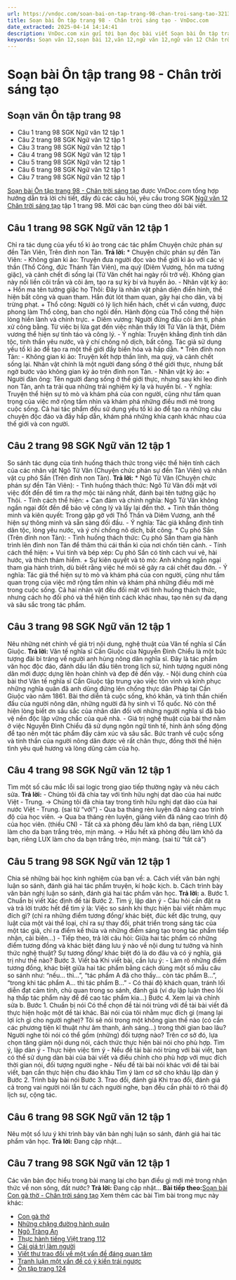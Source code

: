 ```yaml
---
url: https://vndoc.com/soan-bai-on-tap-trang-98-chan-troi-sang-tao-321376
title: Soạn bài Ôn tập trang 98 - Chân trời sáng tạo - VnDoc.com
date_extracted: 2025-04-14 14:14:41
description: VnDoc.com xin gửi tới bạn đọc bài viết Soạn bài Ôn tập trang 98 - Chân trời sáng tạo. Mời các bạn cùng theo dõi bài viết dưới đây.
keywords: Soạn văn 12,soạn bài 12,văn 12,ngữ văn 12,ngữ văn 12 Chân trời sáng tạo,soạn ngữ văn 12,giải ngữ văn 12,soạn văn 12 Chân trời sáng tạo,soạn văn 12 Chân trời sáng tạo ngắn nhất,soạn văn 12 tập 1 trang 98 Chân trời sáng tạo,Soạn bài Ôn tập trang 98 Chân trời sáng tạo,Soạn bài Ôn tập trang 98,Soạn văn Ôn tập trang 98,Ôn tập trang 98,soạn văn 12 tập 1 trang 98
---
```


# Soạn bài Ôn tập trang 98 - Chân trời sáng tạo
## Soạn văn Ôn tập trang 98
  * Câu 1 trang 98 SGK Ngữ văn 12 tập 1
  * Câu 2 trang 98 SGK Ngữ văn 12 tập 1
  * Câu 3 trang 98 SGK Ngữ văn 12 tập 1
  * Câu 4 trang 98 SGK Ngữ văn 12 tập 1
  * Câu 5 trang 98 SGK Ngữ văn 12 tập 1
  * Câu 6 trang 98 SGK Ngữ văn 12 tập 1
  * Câu 7 trang 98 SGK Ngữ văn 12 tập 1

[Soạn bài Ôn tập trang 98 - Chân trời sáng tạo](<https://vndoc.com/soan-bai-on-tap-trang-98-chan-troi-sang-tao-321376>) được VnDoc.com tổng hợp hướng dẫn trả lời chi tiết, đầy đủ các câu hỏi, yêu cầu trong SGK [Ngữ văn 12 Chân trời sáng tạo](<https://vndoc.com/soan-van-12-chan-troi-sang-tao>) tập 1 trang 98. Mời các bạn cùng theo dõi bài viết.
## Câu 1 trang 98 SGK Ngữ văn 12 tập 1
Chỉ ra tác dụng của yếu tố kì ảo trong các tác phẩm Chuyện chức phán sự đền Tản Viên, Trên đỉnh non Tản.
**Trả lời:**
\* Chuyện chức phán sự đền Tản Viên:
\- Không gian kì ảo: Truyện đưa người đọc vào thế giới kì ảo với các vị thần \(Thổ Công, đức Thánh Tản Viên\), ma quỷ \(Diêm Vương, hồn ma tướng giặc\), và cảnh chết đi sống lại \(Tử Văn chết hai ngày rồi trở về\). Không gian này nối liền cõi trần và cõi âm, tạo ra sự kỳ bí và huyền ảo.
\- Nhân vật kỳ ảo:
\+ Hồn ma tên tướng giặc họ Thôi: Đây là nhân vật phản diện điển hình, thể hiện bất công và quan tham. Hắn đút lót tham quan, gây hại cho dân, và bị trừng phạt.
\+ Thổ công: Người có lý lịch hiển hách, chết vì cần vương, được phong làm Thổ công, ban cho ngôi đền. Hành động của Thổ công thể hiện lòng hiền lành và chính trực.
\+ Diêm vương: Người đứng đầu cõi âm ti, phán xử công bằng. Từ việc bị lừa gạt đến việc nhận thấy lời Tử Văn là thật, Diêm vương thể hiện sự tỉnh táo và công lý.
\- Ý nghĩa: Truyện khẳng định tính dân tộc, tinh thần yêu nước, và ý chí chống nô dịch, bất công. Tác giả sử dụng yếu tố kì ảo để tạo ra một thế giới đầy biến hóa và hấp dẫn.
\* Trên đỉnh non Tản:
\- Không gian kì ảo: Truyện kết hợp thần linh, ma quỷ, và cảnh chết sống lại. Nhân vật chính là một người đang sống ở thế giới thực, nhưng bất ngờ bước vào không gian kỳ ảo trên đỉnh non Tản.
\- Nhân vật kỳ ảo:
\+ Người đàn ông: Tên người đang sống ở thế giới thực, nhưng sau khi leo đỉnh non Tản, anh ta trải qua những trải nghiệm kỳ lạ và huyền bí.
\- Ý nghĩa: Truyện thể hiện sự tò mò và khám phá của con người, cũng như tầm quan trọng của việc mở rộng tầm nhìn và khám phá những điều mới mẻ trong cuộc sống.
Cả hai tác phẩm đều sử dụng yếu tố kì ảo để tạo ra những câu chuyện độc đáo và đầy hấp dẫn, khám phá những khía cạnh khác nhau của thế giới và con người.
## Câu 2 trang 98 SGK Ngữ văn 12 tập 1
So sánh tác dụng của tình huống thách thức trong việc thể hiện tính cách của các nhân vật Ngô Tử Văn \(Chuyện chức phán sự đền Tản Viên\) và nhân vật cụ phó Sần \(Trên đỉnh non Tản\).
**Trả lời:**
\* Ngô Tử Văn \(Chuyện chức phán sự đền Tản Viên\):
\- Tình huống thách thức: Ngô Tử Văn đối mặt với việc đốt đền để tìm ra thợ mộc tài năng nhất, đánh bại tên tướng giặc họ Thôi.
\- Tính cách thể hiện:
\+ Can đảm và chính nghĩa: Ngô Tử Văn không ngần ngại đốt đền để bảo vệ công lý và lấy lại đền thờ.
\+ Tinh thần thông minh và kiên quyết: Trong gặp gỡ với Thổ Thần và Diêm Vương, anh thể hiện sự thông minh và sẵn sàng đối đầu.
\- Ý nghĩa: Tác giả khẳng định tính dân tộc, lòng yêu nước, và ý chí chống nô dịch, bất công.
\* Cụ phó Sần \(Trên đỉnh non Tản\):
\- Tình huống thách thức: Cụ phó Sần tham gia hành trình lên đỉnh non Tản để thăm thú cái thần kì của nơi chốn tiên cảnh.
\- Tính cách thể hiện:
\+ Vui tính và bép xép: Cụ phó Sần có tính cách vui vẻ, hài hước, và thích thám hiểm.
\+ Sự kiên quyết và tò mò: Anh không ngần ngại tham gia hành trình, dù biết rằng việc hé môi sẽ gây ra cái chết đau đớn.
\- Ý nghĩa: Tác giả thể hiện sự tò mò và khám phá của con người, cũng như tầm quan trọng của việc mở rộng tầm nhìn và khám phá những điều mới mẻ trong cuộc sống.
Cả hai nhân vật đều đối mặt với tình huống thách thức, nhưng cách họ đối phó và thể hiện tính cách khác nhau, tạo nên sự đa dạng và sâu sắc trong tác phẩm.
## Câu 3 trang 98 SGK Ngữ văn 12 tập 1
Nêu những nét chính về giá trị nội dung, nghệ thuật của Văn tế nghĩa sĩ Cần Giuộc.
**Trả lời:**
Văn tế nghĩa sĩ Cần Giuộc của Nguyễn Đình Chiểu là một bức tượng đài bi tráng về người anh hùng nông dân nghĩa sĩ. Đây là tác phẩm văn học độc đáo, đánh dấu lần đầu tiên trong lịch sử, hình tượng người nông dân mới được dựng lên hoàn chỉnh và đẹp đẽ đến vậy.
\- Nội dung chính của bài thơ Văn tế nghĩa sĩ Cần Giuộc tập trung vào việc tôn vinh và kính phục những nghĩa quân đã anh dũng đứng lên chống thực dân Pháp tại Cần Giuộc vào năm 1861. Bài thơ diễn tả cuộc sống, khó khăn, và tinh thần chiến đấu của người nông dân, những người đã hy sinh vì Tổ quốc. Nó còn thể hiện lòng biết ơn sâu sắc của nhân dân đối với những người nghĩa sĩ đã bảo vệ nền độc lập vững chắc của quê nhà.
\- Giá trị nghệ thuật của bài thơ nằm ở việc Nguyễn Đình Chiểu đã sử dụng ngôn ngữ tinh tế, hình ảnh sống động để tạo nên một tác phẩm đầy cảm xúc và sâu sắc. Bức tranh về cuộc sống và tinh thần của người nông dân được vẽ rất chân thực, đồng thời thể hiện tình yêu quê hương và lòng dũng cảm của họ.
## Câu 4 trang 98 SGK Ngữ văn 12 tập 1
Tìm một số câu mắc lỗi sai logic trong giao tiếp thường ngày và nêu cách sửa.
**Trả lời:**
\- Chúng tôi đã chia tay với tình hữu nghị dạt dào của hai nước Việt - Trung.
→ Chúng tôi đã chia tay trong tình hữu nghị dạt dào của hai nước Việt - Trung. \(sai từ “với"\)
\- Qua ba tháng rèn luyện đã nâng cao trình độ của học viên.
→ Qua ba tháng rèn luyện, giảng viên đã nâng cao trình độ của học viên. \(thiếu CN\)
\- Tất cả xà phòng đều làm khô da bạn, riêng LUX làm cho da bạn trắng trẻo, mịn màng.
→ Hầu hết xà phòng đều làm khô da bạn, riêng LUX làm cho da bạn trắng trẻo, mịn màng. \(sai từ “tất cả"\)
## Câu 5 trang 98 SGK Ngữ văn 12 tập 1
Chia sẻ những bài học kinh nghiệm của bạn về:
a. Cách viết văn bản nghị luận so sánh, đánh giá hai tác phẩm truyện, kí hoặc kịch.
b. Cách trình bày văn bản nghị luận so sánh, đánh giá hai tác phẩm văn học.
**Trả lời:**
a.
Bước 1. Chuẩn bị viết
Xác định đề tài
Bước 2. Tìm ý, lập dàn ý
\- Câu hỏi cần đặt ra và trả lời trước hết để tìm ý là: Việc so sánh khi thực hiện bài viết nhằm mục đích gì? \(chỉ ra những điểm tương đồng/ khác biệt, đúc kết đặc trưng, quy luật của một vài thể loại, chỉ ra sự thay đổi, phát triển trong sáng tác của một tác giả, chỉ ra điểm kế thừa và những điểm sáng tạo trong tác phẩm tiếp nhận, cải biên…\)
\- Tiếp theo, trả lời câu hỏi: Giữa hai tác phẩm có những điểm tương đồng và khác biệt đáng lưu ý nào về nội dung tư tưởng và hình thức nghệ thuật? Sự tương đồng/ khác biệt đó là do đâu và có ý nghĩa, giá trị như thế nào?
Bước 3. Viết bà
Khi viết bài, cần lưu ý:
\- Làm rõ những điểm tương đồng, khác biệt giữa hai tác phẩm bằng cách dùng một số mẫu câu so sánh như: “nếu… thì…”, “tác phẩm A đã cho thấy… còn tác phẩm B…”, “trong khi tác phẩm A… thì tác phẩm B…”
\- Có thái độ khách quan, tránh lối diễn đạt cảm tính, chủ quan trong so sánh, đánh giá \(ví dụ lập luận theo lối hạ thấp tác phẩm này để đề cao tác phẩm kia…\)
Bước 4. Xem lại và chỉnh sửa
b.
Bước 1. Chuẩn bị nói
Có thể chọn đề tài nói trùng với đề tài bài viết đã thực hiện hoặc một đề tài khác.
Bài nói của tôi nhằm mục đích gì \(mang lại lợi ích gì cho người nghe\)? Tôi sẽ nói trong một không gian thế nào \(có cần các phương tiện kĩ thuật như âm thanh, ánh sáng…\) trong thời gian bao lâu? Người nghe tôi nói có thể gồm \(những\) đối tượng nào? Trên cơ sở đó, lựa chọn tăng giảm nội dung nói, cách thức thực hiện bài nói cho phù hợp.
Tìm ý, lập dàn ý
\- Thực hiện việc tìm ý
\- Nếu đề tài bài nói trùng với bài viết, bạn có thể sử dụng dàn bài của bài viết và điều chỉnh cho phù hợp với mục đích thời gian nói, đối tượng người nghe
\- Nếu đề tài bài nói khác với đề tài bài viết, bạn cần thực hiện chu đáo khâu Tìm ý làm cơ sở cho khâu lập dàn ý
Bước 2. Trình bày bài nói
Bước 3. Trao đổi, đánh giá
Khi trao đổi, đánh giá cả trong vai người nói lẫn tư cách người nghe, bạn đều cần phải tỏ rõ thái độ lịch sự, cộng tác.
## Câu 6 trang 98 SGK Ngữ văn 12 tập 1
Nêu một số lưu ý khi trình bày văn bản nghị luận so sánh, đánh giá hai tác phẩm văn học.
**Trả lời:**
Đang cập nhật...
## Câu 7 trang 98 SGK Ngữ văn 12 tập 1
Các văn bản đọc hiểu trong bài mang lại cho bạn điều gì mới mẻ trong nhận thức về non sông, đất nước?
**Trả lời:**
Đang cập nhật...
**Bài tiếp theo:**[Soạn bài Con gà thờ - Chân trời sáng tạo](<https://vndoc.com/soan-bai-con-ga-tho-chan-troi-sang-tao-321380>)
Xem thêm các bài Tìm bài trong mục này khác:
  * [Con gà thờ](</soan-bai-con-ga-tho-chan-troi-sang-tao-321380>)
  * [Những chặng đường hành quân](</soan-bai-nhung-chang-duong-hanh-quan-chan-troi-sang-tao-321385>)
  * [Ngõ Tràng An](</soan-bai-ngo-trang-an-chan-troi-sang-tao-321389>)
  * [Thực hành tiếng Việt trang 112](</soan-bai-thuc-hanh-tieng-viet-trang-112-chan-troi-sang-tao-321431>)
  * [Cái giá trị làm người](</soan-bai-cai-gia-tri-lam-nguoi-chan-troi-sang-tao-321432>)
  * [Viết thư trao đổi về một vấn đề đáng quan tâm](</soan-bai-viet-thu-trao-doi-ve-mot-van-de-dang-quan-tam-chan-troi-sang-tao-321434>)
  * [Tranh luận một vấn đề có ý kiến trái ngược](</soan-bai-tranh-luan-mot-van-de-co-y-kien-trai-nguoc-chan-troi-sang-tao-321438>)
  * [Ôn tập trang 124](</soan-bai-on-tap-trang-124-chan-troi-sang-tao-321440>)

